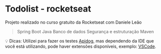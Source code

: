 # Todolist - rocketseat

Projeto realizado no curso gratuito da Rocketseat com Daniele Leão
> Spring Boot
> Java
> Banco de dados
> Segurança e estruturação
> Maven

💡 Dicas:
Utilizei para fazer os testes [Apidog](https://apidog.com/), mas dependendo da IDE que você está utilizando, pode haver extensões disponíveis, exemplo: [VSCode](https://code.visualstudio.com/).


